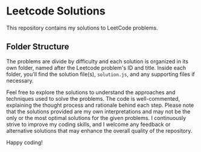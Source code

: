 # Leetcode Solutions

This repository contains my solutions to LeetCode problems.

## Folder Structure

The problems are divide by difficulty and each solution is organized in its own folder, named after the Leetcode problem's ID and title.
Inside each folder, you'll find the solution file(s), `solution.js`, and any supporting files if necessary.

Feel free to explore the solutions to understand the approaches and techniques used to solve the problems. The code is well-commented, explaining the thought process and rationale behind each step. Please note that the solutions provided are my own interpretations and may not be the only or the most optimal solutions for the given problems. I continuously strive to improve my coding skills, and I welcome any feedback or alternative solutions that may enhance the overall quality of the repository.

Happy coding!
